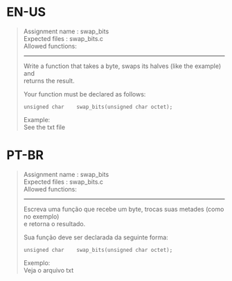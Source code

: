 # EN-US

> Assignment name  : swap_bits   
> Expected files   : swap_bits.c   
> Allowed functions:   
> 
> --------------------------------------------------------------------------------   
> 
> Write a function that takes a byte, swaps its halves (like the example) and   
> returns the result.   
> 
> Your function must be declared as follows:   
> 
> `unsigned char	swap_bits(unsigned char octet);`   
> 
> Example:   
> See the txt file   

# PT-BR

> Assignment name  : swap_bits   
> Expected files   : swap_bits.c   
> Allowed functions:   
> 
> --------------------------------------------------------------------------------   
> 
> Escreva uma função que recebe um byte, trocas suas metades (como no exemplo)   
> e retorna o resultado.   
> 
> Sua função deve ser declarada da seguinte forma:   
> 
> `unsigned char	swap_bits(unsigned char octet);`   
> 
> Exemplo:   
> Veja o arquivo txt
